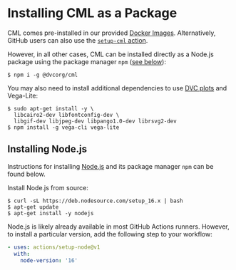 # Installing CML as a Package

CML comes pre-installed in our provided
[Docker Images](/doc/self-hosted-runners#docker-images). Alternatively, GitHub
users can also use the [`setup-cml` action](/doc/start/github#setup-action).

However, in all other cases, CML can be installed directly as a Node.js package
using the package manager `npm` ([see below](#installing-nodejs)):

```cli
$ npm i -g @dvcorg/cml
```

You may also need to install additional dependencies to use
[DVC plots](https://dvc.org/doc/command-reference/plots) and Vega-Lite:

```cli
$ sudo apt-get install -y \
  libcairo2-dev libfontconfig-dev \
  libgif-dev libjpeg-dev libpango1.0-dev librsvg2-dev
$ npm install -g vega-cli vega-lite
```

## Installing Node.js

Instructions for installing [Node.js](https://nodejs.org) and its package
manager `npm` can be found below.

<toggle>
<tab title="GitLab">

Install Node.js from source:

```cli
$ curl -sL https://deb.nodesource.com/setup_16.x | bash
$ apt-get update
$ apt-get install -y nodejs
```

</tab>
<tab title="GitHub">

Node.js is likely already available in most GitHub Actions runners. However, to
install a particular version, add the following step to your workflow:

```yaml
- uses: actions/setup-node@v1
  with:
    node-version: '16'
```

</tab>
</toggle>
